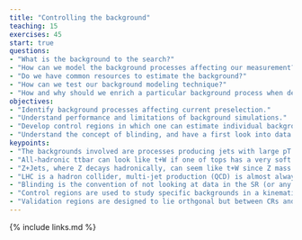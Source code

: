 ```yaml
---
title: "Controlling the background"
teaching: 15
exercises: 45
start: true
questions:
- "What is the background to the search?"
- "How can we model the background processes affecting our measurement?"
- "Do we have common resources to estimate the background?"
- "How can we test our background modeling technique?"
- "How and why should we enrich a particular background process when defining control regions?"
objectives:
- "Identify background processes affecting current preselection."
- "Understand performance and limitations of background simulations."
- "Develop control regions in which one can estimate individual backgroud processes."
- "Understand the concept of blinding, and have a first look into data in CRs."
keypoints:
- "The backgrounds involved are processes producing jets with large pT that look like t+W."
- "All-hadronic ttbar can look like t+W if one of tops has a very soft (or untagged) b-jet."
- "Z+Jets, where Z decays hadronically, can seem like t+W since Z mass is probably within W-window selection and the jets can combinatorically yield a high (top-like) mass."
- "LHC is a hadron collider, multi-jet production (QCD) is almost always a background in all hadronic analyses."
- "Blinding is the convention of not looking at data in the SR (or any signal-enriched selection)."
- "Control regions are used to study specific backgrounds in a kinematic region orthogonal to the signal regions; we test our background estimation in CRs and apply corrections needed there to the SR."
- "Validation regions are designed to lie orthgonal but between CRs and SRs, perhaps with lower target BG purity, to test the corrections extracted from the CR that will be applied to SRs."
---
```


{% include links.md %}

